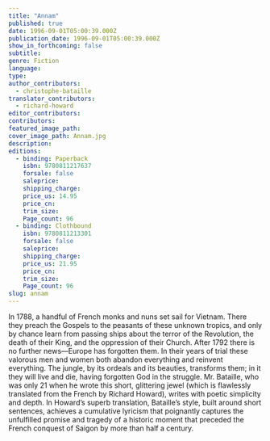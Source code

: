 ```yaml
---
title: "Annam"
published: true
date: 1996-09-01T05:00:39.000Z
publication_date: 1996-09-01T05:00:39.000Z
show_in_forthcoming: false
subtitle:
genre: Fiction
language:
type:
author_contributors:
  - christophe-bataille
translator_contributors:
  - richard-howard
editor_contributors:
contributors:
featured_image_path:
cover_image_path: Annam.jpg
description:
editions:
  - binding: Paperback
    isbn: 9780811217637
    forsale: false
    saleprice:
    shipping_charge:
    price_us: 14.95
    price_cn:
    trim_size:
    Page_count: 96
  - binding: Clothbound
    isbn: 9780811213301
    forsale: false
    saleprice:
    shipping_charge:
    price_us: 21.95
    price_cn:
    trim_size:
    Page_count: 96
slug: annam
---
```


In 1788, a handful of French monks and nuns set sail for Vietnam. There they preach the Gospels to the peasants of these unknown tropics, and only by chance learn from passing ships about the terror of the Revolution, the death of their King, and the oppression of their Church. After 1792 there is no further news––Europe has forgotten them. In their years of trial these valorous men and women both abandon everything and reinvent everything. The jungle, by its ordeals and its beauties, transforms them; in it they will live and die, having forgotten God in the struggle. Mr. Bataille, who was only 21 when he wrote this short, glittering jewel (which is flawlessly translated from the French by Richard Howard), writes with poetic simplicity and depth. In Howard’s superb translation, Bataille’s style, built around short sentences, achieves a cumulative lyricism that poignantly captures the unfulfilled promise and tragedy of a historic moment that preceded the French conquest of Saigon by more than half a century.

